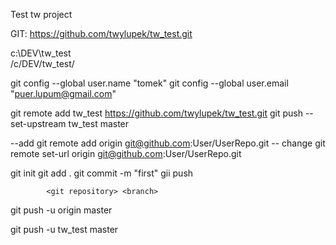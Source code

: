 Test tw project

GIT: https://github.com/twylupek/tw_test.git

c:\DEV\tw_test\
/c/DEV/tw_test/

git config --global user.name "tomek"
git config --global user.email "puer.lupum@gmail.com"

git remote add tw_test https://github.com/twylupek/tw_test.git
git push --set-upstream tw_test master


--add
git remote add origin git@github.com:User/UserRepo.git
-- change
git remote set-url origin git@github.com:User/UserRepo.git

git init
git add .
git commit -m "first"
gii push

            <git repository> <branch> 
git push -u origin           master

git push -u tw_test master





 